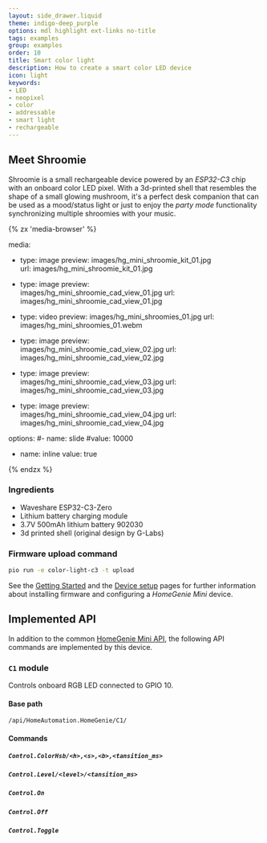 ```yaml
---
layout: side_drawer.liquid
theme: indigo-deep_purple
options: mdl highlight ext-links no-title
tags: examples
group: examples
order: 10
title: Smart color light
description: How to create a smart color LED device
icon: light
keywords:
- LED
- neopixel
- color
- addressable
- smart light
- rechargeable
---
```


## Meet Shroomie

Shroomie is a small rechargeable device powered by an *ESP32-C3* chip with an onboard color LED pixel.
With a 3d-printed shell that resembles the shape of a small glowing mushroom, it's a perfect desk companion
that can be used as a mood/status light or just to enjoy the *party mode* functionality synchronizing
multiple shroomies with your music.


<div layout="row center-center">
<div style="min-width: 360px;max-width: 420px;width: 100%;"><div class="media-container" style="height: auto; aspect-ratio: 15/12">
{% zx 'media-browser' %}

media:

- type: image
  preview: images/hg_mini_shroomie_kit_01.jpg
  url: images/hg_mini_shroomie_kit_01.jpg

- type: image
  preview: images/hg_mini_shroomie_cad_view_01.jpg
  url: images/hg_mini_shroomie_cad_view_01.jpg

- type: video
  preview: images/hg_mini_shroomies_01.jpg
  url: images/hg_mini_shroomies_01.webm

- type: image
  preview: images/hg_mini_shroomie_cad_view_02.jpg
  url: images/hg_mini_shroomie_cad_view_02.jpg

- type: image
  preview: images/hg_mini_shroomie_cad_view_03.jpg
  url: images/hg_mini_shroomie_cad_view_03.jpg

- type: image
  preview: images/hg_mini_shroomie_cad_view_04.jpg
  url: images/hg_mini_shroomie_cad_view_04.jpg

options:
#- name: slide
#value: 10000
- name: inline
  value: true

{% endzx %}
</div></div></div>



### Ingredients

- Waveshare ESP32-C3-Zero
- Lithium battery charging module
- 3.7V 500mAh lithium battery 902030
- 3d printed shell (original design by G-Labs)



### Firmware upload command

```bash
pio run -e color-light-c3 -t upload
```

See the [Getting Started](../../getting-started) and the [Device setup](../../device-setup) pages
for further information about installing firmware and configuring a *HomeGenie Mini* device.


## Implemented API

In addition to the common [HomeGenie Mini API](#), the following API commands are implemented by
this device.

### `C1` module

Controls onboard RGB LED connected to GPIO 10.

#### Base path

`/api/HomeAutomation.HomeGenie/C1/`

#### Commands

##### `Control.ColorHsb/<h>,<s>,<b>,<tansition_ms>`

##### `Control.Level/<level>/<tansition_ms>`

##### `Control.On`

##### `Control.Off`

##### `Control.Toggle`
